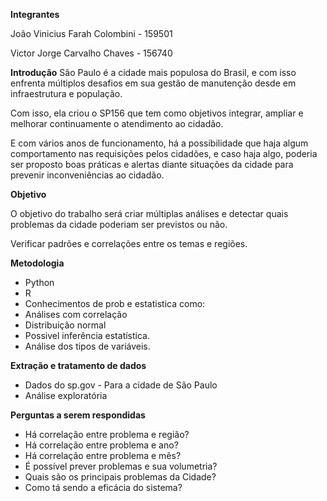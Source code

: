 **Integrantes**

João Vinicius Farah Colombini - 159501

Victor Jorge Carvalho Chaves - 156740

**Introdução**
São Paulo é a cidade mais populosa do Brasil, e com isso enfrenta múltiplos desafios em sua gestão de manutenção desde em infraestrutura e população.

Com isso, ela criou o SP156 que tem como objetivos integrar, ampliar e melhorar continuamente o atendimento ao cidadão.

E com vários anos de funcionamento, há a possibilidade que haja algum comportamento nas requisições pelos cidadões, e caso haja algo, poderia ser proposto boas práticas e alertas diante situações da cidade para prevenir inconveniências ao cidadão.

**Objetivo**

O objetivo do trabalho será criar múltiplas análises e detectar quais problemas da cidade poderiam ser previstos ou não.

Verificar padrões e correlações entre os temas e regiões.

**Metodologia**

- Python
- R
- Conhecimentos de prob e estatistica como:
- Análises com correlação
- Distribuição normal
- Possivel inferência estatística.
- Análise dos tipos de variáveis.

**Extração e tratamento de dados**

- Dados do sp.gov - Para a cidade de São Paulo
- Análise exploratória

**Perguntas a serem respondidas**

- Há correlação entre problema e região?
- Há correlação entre problema e ano?
- Há correlação entre problema e mẽs?
- É possível prever problemas e sua volumetria?
- Quais são os principais problemas da Cidade?
- Como tá sendo a eficácia do sistema?
